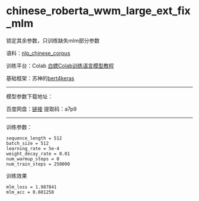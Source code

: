 chinese_roberta_wwm_large_ext_fix_mlm
===========================

锁定其余参数，只训练缺失mlm部分参数

语料：[nlp_chinese_corpus](https://github.com/brightmart/nlp_chinese_corpus)

训练平台：Colab [白嫖Colab训练语言模型教程](https://github.com/genggui001/everyone_can_pretrain_language_model)

基础框架：苏神的[bert4keras](https://github.com/bojone/bert4keras)

----------------------------

模型参数下载地址：

百度网盘：[链接](https://pan.baidu.com/s/1hK8hgyXinKzlMn9lZHA-SA) 提取码：a7p9

----------------------------

训练参数：

```
sequence_length = 512
batch_size = 512
learning_rate = 5e-4
weight_decay_rate = 0.01
num_warmup_steps = 0
num_train_steps = 250000
```

训练效果

```
mlm_loss = 1.987841
mlm_acc = 0.601258
```